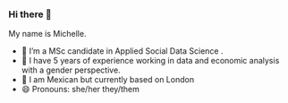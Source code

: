 ### Hi there 👋
My name is Michelle.
- 🔭 I’m a MSc candidate in Applied Social Data Science .
- 🎯 I have 5 years of experience working in data and economic analysis with a gender perspective. 
- 📍 I am Mexican but currently based on London
- 😄 Pronouns: she/her they/them
